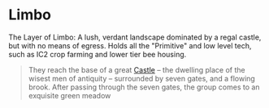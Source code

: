 # Limbo
The Layer of Limbo: A lush, verdant landscape dominated by a regal castle, but with no means of egress. 
Holds all the "Primitive" and low level tech, such as IC2 crop farming and lower tier bee housing. 
> They reach the base of a great [Castle](https://en.wikipedia.org/wiki/Castle "Castle") – the dwelling place of the wisest men of antiquity – surrounded by seven gates, and a flowing brook.
> After passing through the seven gates, the group comes to an exquisite green meadow